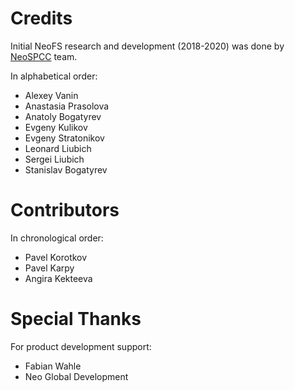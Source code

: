 # Credits

Initial NeoFS research and development (2018-2020) was done by
[NeoSPCC](https://nspcc.ru) team.

In alphabetical order:

- Alexey Vanin
- Anastasia Prasolova
- Anatoly Bogatyrev
- Evgeny Kulikov
- Evgeny Stratonikov
- Leonard Liubich
- Sergei Liubich
- Stanislav Bogatyrev

# Contributors

In chronological order:
- Pavel Korotkov
- Pavel Karpy
- Angira Kekteeva

# Special Thanks

For product development support:

- Fabian Wahle
- Neo Global Development
